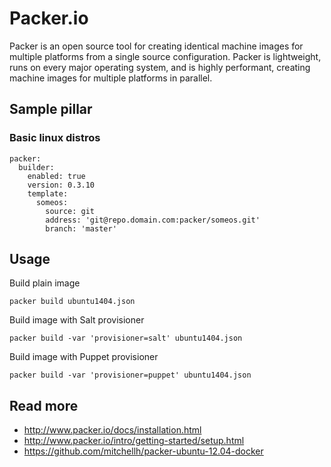 
# Packer.io

Packer is an open source tool for creating identical machine images for multiple platforms from a single source configuration. Packer is lightweight, runs on every major operating system, and is highly performant, creating machine images for multiple platforms in parallel. 

## Sample pillar

### Basic linux distros

    packer:
      builder:
        enabled: true
        version: 0.3.10
        template:
          someos:
            source: git
            address: 'git@repo.domain.com:packer/someos.git'
            branch: 'master'

## Usage

Build plain image

    packer build ubuntu1404.json

Build image with Salt provisioner

    packer build -var 'provisioner=salt' ubuntu1404.json

Build image with Puppet provisioner

    packer build -var 'provisioner=puppet' ubuntu1404.json

## Read more

* http://www.packer.io/docs/installation.html
* http://www.packer.io/intro/getting-started/setup.html
* https://github.com/mitchellh/packer-ubuntu-12.04-docker
